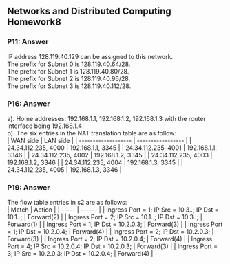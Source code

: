 ## Networks and Distributed Computing Homework8
### P11: Answer
IP address 128.119.40.129 can be assigned to this network.  
The prefix for Subnet 0 is 128.119.40.64/28.  
The prefix for Subnet 1 is 128.119.40.80/28.  
The prefix for Subnet 2 is 128.119.40.96/28.  
The prefix for Subnet 3 is 128.119.40.112/28.  
  
  
### P16: Answer
a). Home addresses: 192.168.1.1, 192.168.1.2, 192.168.1.3 with the router interface being 192.168.1.4  
b). The six entries in the NAT translation table are as follow:  
|      WAN side       |     LAN side      |
| ------------------- | ----------------- |
| 24.34.112.235, 4000 | 192.168.1.1, 3345 |
| 24.34.112.235, 4001 | 192.168.1.1, 3346 |
| 24.34.112.235, 4002 | 192.168.1.2, 3345 |
| 24.34.112.235, 4003 | 192.168.1.2, 3346 |
| 24.34.112.235, 4004 | 192.168.1.3, 3345 |
| 24.34.112.235, 4005 | 192.168.1.3, 3346 |  
  
  
### P19: Answer
The flow table entries in s2 are as follows:  
| Match | Action |
| ----- | ------ |
| Ingress Port = 1; IP Src = 10.3.*.*; IP Dst = 10.1.*.*; | Forward(2) |
| Ingress Port = 2; IP Src = 10.1.*.*; IP Dst = 10.3.*.*; | Forward(1) |
| Ingress Port = 1; IP Dst = 10.2.0.3;                    | Forward(3) |
| Ingress Port = 1; IP Dst = 10.2.0.4;                    | Forward(4) |
| Ingress Port = 2; IP Dst = 10.2.0.3;                    | Forward(3) |
| Ingress Port = 2; IP Dst = 10.2.0.4;                    | Forward(4) |
| Ingress Port = 4; IP Src = 10.2.0.4; IP Dst = 10.2.0.3; | Forward(3) |
| Ingress Port = 3; IP Src = 10.2.0.3; IP Dst = 10.2.0.4; | Forward(4) |

